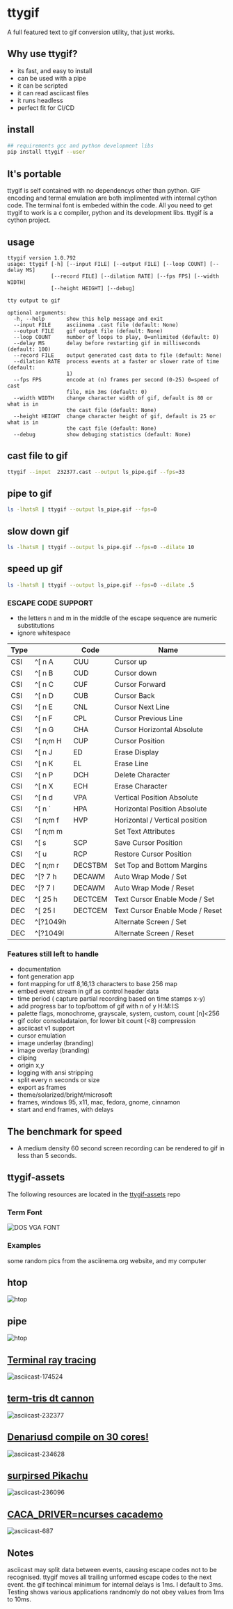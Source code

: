 # ttygif

A full featured text to gif conversion utility, that just works.

## Why use ttygif?

- its fast, and easy to install
- can be used with a pipe
- it can be scripted
- it can read asciicast files
- it runs headless
- perfect fit for CI/CD

## install

```bash
## requirements gcc and python development libs
pip install ttygif --user
```

## It's portable

ttygif is self contained with no dependencys other than python. GIF encoding 
and termal emulation are both implimented with internal cython code. The 
terminal font is embeded within the code. All you need to get ttygif to work
is a c compiler, python and its development libs. ttygif is a cython project.


## usage

```
ttygif version 1.0.792
usage: ttygif [-h] [--input FILE] [--output FILE] [--loop COUNT] [--delay MS]
              [--record FILE] [--dilation RATE] [--fps FPS] [--width WIDTH]
              [--height HEIGHT] [--debug]

tty output to gif

optional arguments:
  -h, --help       show this help message and exit
  --input FILE     asciinema .cast file (default: None)
  --output FILE    gif output file (default: None)
  --loop COUNT     number of loops to play, 0=unlimited (default: 0)
  --delay MS       delay before restarting gif in milliseconds (default: 100)
  --record FILE    output generated cast data to file (default: None)
  --dilation RATE  process events at a faster or slower rate of time (default:
                   1)
  --fps FPS        encode at (n) frames per second (0-25) 0=speed of cast
                   file, min 3ms (default: 0)
  --width WIDTH    change character width of gif, default is 80 or what is in
                   the cast file (default: None)
  --height HEIGHT  change character height of gif, default is 25 or what is in
                   the cast file (default: None)
  --debug          show debuging statistics (default: None)
```

## cast file to gif

```bash
ttygif --input  232377.cast --output ls_pipe.gif --fps=33
```

## pipe to gif

```bash
ls -lhatsR | ttygif --output ls_pipe.gif --fps=0
```

## slow down gif

```bash
ls -lhatsR | ttygif --output ls_pipe.gif --fps=0 --dilate 10
```

## speed up gif

```bash
ls -lhatsR | ttygif --output ls_pipe.gif --fps=0 --dilate .5
```


### ESCAPE CODE SUPPORT

- the letters n and m in the middle of the escape sequence are numeric substitutions
- ignore whitespace

| Type |          | Code     | Name                            |
|------|----------|----------|---------------------------------|
| CSI  | ^[ n   A | CUU      | Cursor up                       |
| CSI  | ^[ n   B | CUD      | Cursor down                     |
| CSI  | ^[ n   C | CUF      | Cursor Forward                  |
| CSI  | ^[ n   D | CUB      | Cursor Back                     |
| CSI  | ^[ n   E | CNL      | Cursor Next Line                |
| CSI  | ^[ n   F | CPL      | Cursor Previous Line            |
| CSI  | ^[ n   G | CHA      | Cursor Horizontal Absolute      |
| CSI  | ^[ n;m H | CUP      | Cursor Position                 |
| CSI  | ^[ n   J | ED       | Erase Display                   |
| CSI  | ^[ n   K | EL       | Erase Line                      |
| CSI  | ^[ n   P | DCH      | Delete Character                |
| CSI  | ^[ n   X | ECH      | Erase Character                 |
| CSI  | ^[ n   d | VPA      | Vertical Position Absolute      |
| CSI  | ^[ n   ` | HPA      | Horizontal Position Absolute    |
| CSI  | ^[ n;m f | HVP      | Horizontal / Vertical position  |
| CSI  | ^[ n;m m |          | Set Text Attributes             |
| CSI  | ^[     s | SCP      | Save Cursor Position            |
| CSI  | ^[     u | RCP      | Restore Cursor Position         |
| DEC  | ^[ n;m r | DECSTBM  | Set Top and Bottom Margins      |
| DEC  | ^[? 7  h | DECAWM   | Auto Wrap Mode / Set            |
| DEC  | ^[? 7  l | DECAWM   | Auto Wrap Mode / Reset          |
| DEC  | ^[ 25  h | DECTCEM  | Text Cursor Enable Mode / Set   |
| DEC  | ^[ 25  l | DECTCEM  | Text Cursor Enable Mode / Reset |
| DEC  | ^[?1049h |          | Alternate Screen / Set          |
| DEC  | ^[?1049l |          | Alternate Screen / Reset        |


### Features still left to handle

- documentation
- font generation app
- font mapping for utf 8,16,13 characters to base 256 map
- embed event stream in gif as control header data
- time period ( capture partial recording based on time stamps x-y)
- add progress bar to top/bottom of gif with n of y H:M:I:S
- palette flags, monochrome,  grayscale, system, custom, count [n]<256
- gif color consoladataion, for lower bit count (<8) compression 
- asciicast v1 support
- cursor emulation
- image underlay (branding)
- image overlay (branding)
- cliping
- origin x,y
- logging with ansi stripping
- split every n seconds or size
- export as frames
- theme/solarized/bright/microsoft
- frames, windows 95, x11, mac, fedora, gnome, cinnamon
- start and end frames, with delays


## The benchmark for speed

- A medium density 60 second screen recording can be rendered to gif in less than 5 seconds.

## ttygif-assets

The following resources are located in the [ttygif-assets](https://github.com/chris17453/ttygif-assets) repo

### Term Font

![DOS VGA FONT](https://raw.githubusercontent.com/chris17453/ttygif-assets/master/examples/src_gifs/VGA_8x19font.gif)

### Examples
some random pics from the asciinema.org website, and my computer

## htop
![htop](https://raw.githubusercontent.com/chris17453/ttygif-assets/master/examples/encode/test.gif)

## pipe
![htop](https://raw.githubusercontent.com/chris17453/ttygif-assets/master/examples/encode/pipe.gif)

## [Terminal ray tracing](https://asciinema.org/a/174524)
![asciicast-174524](https://raw.githubusercontent.com/chris17453/ttygif-assets/master/examples/encode/174524.gif)

## [term-tris dt cannon](https://asciinema.org/a/232377)
![asciicast-232377](https://raw.githubusercontent.com/chris17453/ttygif-assets/master/examples/encode/232377.gif)

## [Denariusd compile on 30 cores!](https://asciinema.org/a/234628)
![asciicast-234628](https://raw.githubusercontent.com/chris17453/ttygif-assets/master/examples/encode/234628.gif)

## [surpirsed Pikachu](https://asciinema.org/a/236096)
![asciicast-236096](https://raw.githubusercontent.com/chris17453/ttygif-assets/master/examples/encode/236096.gif)

## [CACA_DRIVER=ncurses cacademo](https://asciinema.org/a/687)
![asciicast-687](https://raw.githubusercontent.com/chris17453/ttygif-assets/master/examples/encode/687.gif)


## Notes

asciicast may split data between events, causing escape codes not to be recognised.
ttygif moves all trailing unformed escape codes to the next event.
the gif techincal minimum for internal delays is 1ms. I default to 3ms. Testing
shows various applications randnomly do not obey values from 1ms to  10ms.
